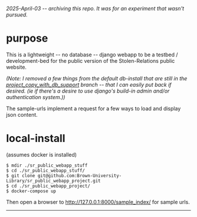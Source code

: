 _2025-April-03 -- archiving this repo. It was for an experiment that wasn't pursued._

# purpose

This is a lightweight -- no database -- django webapp to be a testbed / development-bed for the public version of the Stolen-Relations public website.

_(Note: I removed a few things from the default db-install that are still in the [project_copy_with_db_support](https://github.com/birkin/sr_public_webapp_project/tree/project_copy_with_db_support) branch -- that I can easily put back if desired. (ie if there's a desire to use django's build-in admin and/or authentication system.))_

The sample-urls implement a request for a few ways to load and display json content.


# local-install

(assumes docker is installed)

```
$ mdir ./sr_public_webapp_stuff
$ cd ./sr_public_webapp_stuff/
$ git clone git@github.com:Brown-University-Library/sr_public_webapp_project.git
$ cd ./sr_public_webapp_project/
$ docker-compose up
```

Then open a browser to <http://127.0.0.1:8000/sample_index/> for sample urls.

---
